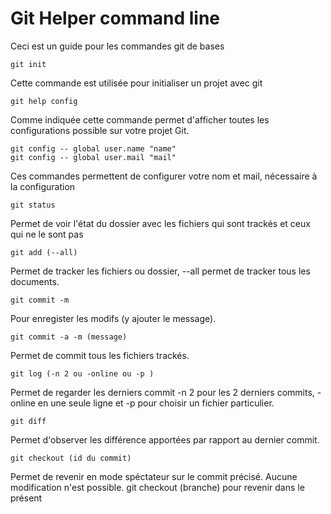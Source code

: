 # Git Helper command line
Ceci est un guide pour les commandes git  de bases

    git init

Cette commande est utilisée pour initialiser un projet avec git

    git help config
    
Comme indiquée cette commande permet d'afficher toutes les configurations possible sur votre projet Git.

    git config -- global user.name "name"
    git config -- global user.mail "mail"
   
 Ces commandes permettent de configurer votre nom et mail, nécessaire à la configuration
 
    git status

Permet de voir l'état du dossier avec les fichiers qui sont trackés et ceux qui ne le sont pas
    
    git add (--all)
    
Permet de tracker les fichiers ou dossier, --all permet de tracker tous les documents.

    git commit -m
    
Pour enregister les modifs (y ajouter le message).

    git commit -a -m (message) 
    
Permet de commit tous les fichiers trackés.

    git log (-n 2 ou -online ou -p )
    
Permet de regarder les derniers commit -n 2 pour les 2 derniers commits, -online en une seule ligne et -p pour choisir un fichier particulier.

    git diff
    
Permet d'observer les différence apportées par rapport au dernier commit.

    git checkout (id du commit)

Permet de revenir en mode spéctateur sur le commit précisé. <i class="fa fa-exclamation-triangle" aria-hidden="true"></i> Aucune modification n'est possible. git checkout (branche) pour revenir dans le présent

    

